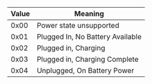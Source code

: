 
| Value | Meaning |
|----|----|
| 0x00 | Power state unsupported |
| 0x01 | Plugged In, No Battery Available |
| 0x02 | Plugged in, Charging |
| 0x03 | Plugged in, Charging Complete |
| 0x04 | Unplugged, On Battery Power |

